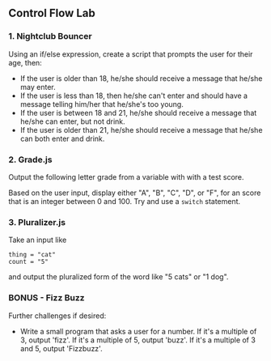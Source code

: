 ## Control Flow Lab

### 1. Nightclub Bouncer

Using an if/else expression, create a script that prompts the user for their age, then:

  * If the user is older than 18, he/she should receive a message that he/she may enter.
  * If the user is less than 18, then he/she can't enter and should have a message telling him/her that he/she's too young.
  * If the user is between 18 and 21, he/she should receive a message that he/she can enter, but not drink.
  * If the user is older than 21, he/she should receive a message that he/she can both enter and drink.

### 2. Grade.js
Output the following letter grade from a variable with with a test score. 

Based on the user input, display either "A", "B", "C", "D", or "F", for an score that is an integer between 0 and 100. Try and use a `switch` statement.

### 3. Pluralizer.js
Take an input like

```
thing = "cat"
count = "5"
```
and output the pluralized form of the word like "5 cats" or "1 dog".

### BONUS - Fizz Buzz
Further challenges if desired:

- Write a small program that asks a user for a number. If it's a multiple of 3, output 'fizz'. If it's a multiple of 5, output 'buzz'. If it's a multiple of 3 and 5, output 'Fizzbuzz'. 
